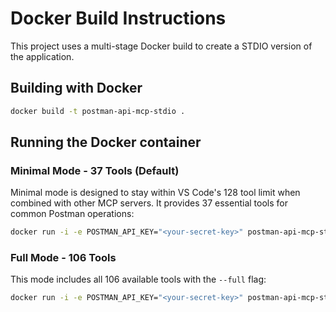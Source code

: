 # Docker Build Instructions

This project uses a multi-stage Docker build to create a STDIO version of the application.

## Building with Docker

```bash
docker build -t postman-api-mcp-stdio .
```

## Running the Docker container

### Minimal Mode - 37 Tools (Default)

Minimal mode is designed to stay within VS Code's 128 tool limit when combined with other MCP servers. It provides 37 essential tools for common Postman operations:

```bash
docker run -i -e POSTMAN_API_KEY="<your-secret-key>" postman-api-mcp-stdio
```

### Full Mode - 106 Tools

This mode includes all 106 available tools with the `--full` flag:

```bash
docker run -i -e POSTMAN_API_KEY="<your-secret-key>" postman-api-mcp-stdio --full
```

